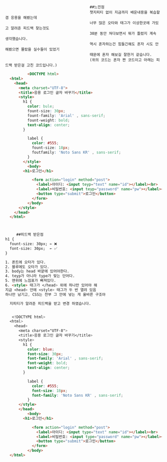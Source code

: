                                           ##느낀점
                                          챗지피티 없이 지금까지 배운내용을 복습할겸 응용을 해봤는데
                                          너무 많은 오타와 태그가 이상한곳에 가있고 알려준 피드백 찾는것도 
                                          30분 동안 쳐다보면서 뭐가 틀렸지 계속 생각했습니다.
                                          역시 혼자하는건 힘들긴해도 혼자 시도 안해봤으면 몰랐을 실수들이 있었기 
                                          때문에 혼자 해보길 잘한거 같습니다.
                                          (위의 코드는 혼자 짠 코드이고 아래는 피드백 받은걸 고친 코드입니다.)

```html
          <DOCTYPE html>
  <html>
    <head>
      <meta charset="UTF-8">
      <title>응용 로그인 글자 바꾸기</title>
      <style>
        h1 {
          color: bule;
          fount-size: 30px;
          fount-family: 'Arial' , sans-serif;
          fount-weight: bold;
          text-align: center;
        }

          label {
            color: #555;
            fount-size: 18px;
            foutfamily: 'Noto Sans KR' , sans-serif;
          }
        </style>
          <body>
        <h1>로그인</h1>

            <form action="login" method="post">
              <label>아이디: <input teyp="text" name="id"></label><br>
              <label>비밀번호: <input teyp="password" name="pw"></label><br>
              <button type="submit">로그인</button>
            </form>
          </body>
      </style>
    </head>
  </html>



     ##피드백 받은점
h1 {
  fount-size: 30px; ← ❌
  font-size: 30px;  ← ✅
}

1. 폰트에 오타가 있다.
2. 블루에도 오타가 있다.
3. body는 head 바깥에 있어야한다.
4. teyp가 아니라 type가 맞는 단어다.
5. 맨위에 느낌표가 빠져있다.
6. <style> 태그가 </head> 위에 하나만 있어야 해
지금 <head> 안에 <style> 태그가 두 번 열려 있음
하나만 남기고, CSS는 전부 그 안에 넣는 게 올바른 구조야

  지피티가 알려준 피드백을 받고 변경 하였습니다.


   <!DOCTYPE html>
  <html>
    <head>
      <meta charset="UTF-8">
      <title>응용 로그인 글자 바꾸기</title>
      <style>
        h1 {
          color: blue;
          font-size: 30px;
          font-family: 'Arial' , sans-serif;
          font-weight: bold;
          text-align: center;
        }

          label {
            color: #555;
            font-size: 18px;
            font-family: 'Noto Sans KR' , sans-serif;
          }
      </style>
      </head>
          <body>
        <h1>로그인</h1>

            <form action="login" method="post">
              <label>아이디: <input type="text" name="id"></label><br>
              <label>비밀번호: <input type="password" name="pw"></label><br>
              <button type="submit">로그인</button>
            </form>
          </body>
  </html>
